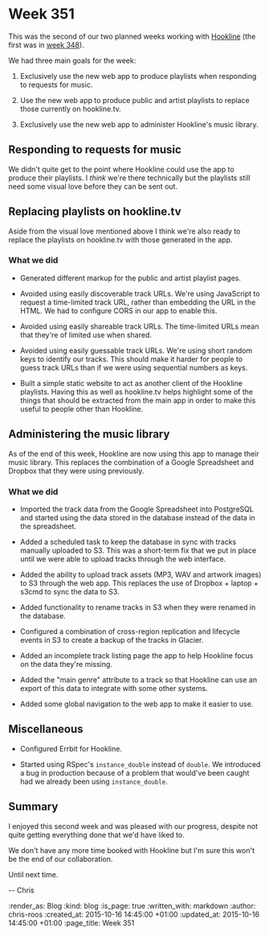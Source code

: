 Week 351
========

This was the second of our two planned weeks working with [Hookline][hookline-tv] (the first was in [week 348][week-348]).

We had three main goals for the week:

1. Exclusively use the new web app to produce playlists when responding to requests for music.

2. Use the new web app to produce public and artist playlists to replace those currently on hookline.tv.

3. Exclusively use the new web app to administer Hookline's music library.

## Responding to requests for music

We didn't quite get to the point where Hookline could use the app to produce their playlists. I _think_ we're there technically but the playlists still need some visual love before they can be sent out.

## Replacing playlists on hookline.tv

Aside from the visual love mentioned above I think we're also ready to replace the playlists on hookline.tv with those generated in the app.

### What we did

* Generated different markup for the public and artist playlist pages.

* Avoided using easily discoverable track URLs. We're using JavaScript to request a time-limited track URL, rather than embedding the URL in the HTML. We had to configure CORS in our app to enable this.

* Avoided using easily shareable track URLs. The time-limited URLs mean that they're of limited use when shared.

* Avoided using easily guessable track URLs. We're using short random keys to identify our tracks. This should make it harder for people to guess track URLs than if we were using sequential numbers as keys.

* Built a simple static website to act as another client of the Hookline playlists. Having this as well as hookline.tv helps highlight some of the things that should be extracted from the main app in order to make this useful to people other than Hookline.

## Administering the music library

As of the end of this week, Hookline are now using this app to manage their music library. This replaces the combination of a Google Spreadsheet and Dropbox that they were using previously.

### What we did

* Imported the track data from the Google Spreadsheet into PostgreSQL and started using the data stored in the database instead of the data in the spreadsheet.

* Added a scheduled task to keep the database in sync with tracks manually uploaded to S3. This was a short-term fix that we put in place until we were able to upload tracks through the web interface.

* Added the ability to upload track assets (MP3, WAV and artwork images) to S3 through the web app. This replaces the use of Dropbox + laptop + s3cmd to sync the data to S3.

* Added functionality to rename tracks in S3 when they were renamed in the database.

* Configured a combination of cross-region replication and lifecycle events in S3 to create a backup of the tracks in Glacier.

* Added an incomplete track listing page the app to help Hookline focus on the data they're missing.

* Added the "main genre" attribute to a track so that Hookline can use an export of this data to integrate with some other systems.

* Added some global navigation to the web app to make it easier to use.

## Miscellaneous

* Configured Errbit for Hookline.

* Started using RSpec's `instance_double` instead of `double`. We introduced a bug in production because of a problem that would've been caught had we already been using `instance_double`.

## Summary

I enjoyed this second week and was pleased with our progress, despite not quite getting everything done that we'd have liked to.

We don't have any more time booked with Hookline but I'm sure this won't be the end of our collaboration.

Until next time.

-- Chris

[hookline-tv]: http://hookline.tv/
[week-348]: /week-348

:render_as: Blog
:kind: blog
:is_page: true
:written_with: markdown
:author: chris-roos
:created_at: 2015-10-16 14:45:00 +01:00
:updated_at: 2015-10-16 14:45:00 +01:00
:page_title: Week 351
